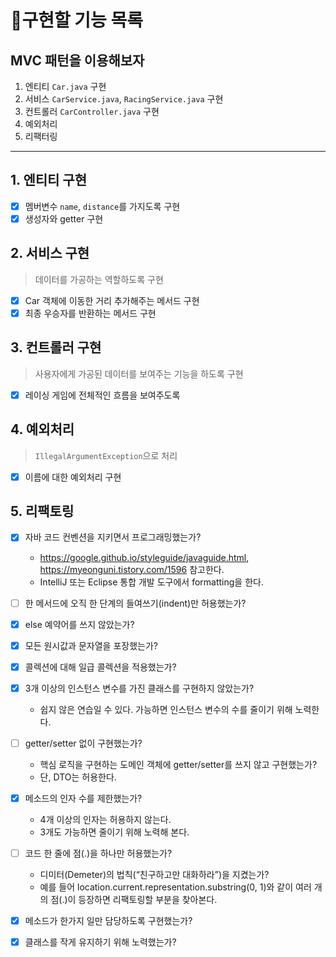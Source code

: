 # 🚀구현할 기능 목록

## MVC 패턴을 이용해보자

1. 엔티티 `Car.java` 구현
2. 서비스 `CarService.java`, `RacingService.java` 구현
3. 컨트롤러 `CarController.java` 구현
4. 예외처리
5. 리팩터링

---

## 1. 엔티티 구현

- [x] 멤버변수 ```name```, ```distance```를 가지도록 구현
- [x] 생성자와 getter 구현

## 2. 서비스 구현

> 데이터를 가공하는 역할하도록 구현

- [x] Car 객체에 이동한 거리 추가해주는 메서드 구현
- [x] 최종 우승자를 반환하는 메서드 구현

## 3. 컨트롤러 구현

> 사용자에게 가공된 데이터를 보여주는 기능을 하도록 구현

- [x] 레이싱 게임에 전체적인 흐름을 보여주도록

## 4. 예외처리

> `IllegalArgumentException`으로 처리

- [x] 이름에 대한 예외처리 구현

## 5. 리팩토링

- [x] 자바 코드 컨벤션을 지키면서 프로그래밍했는가?

    * https://google.github.io/styleguide/javaguide.html, https://myeonguni.tistory.com/1596 참고한다.
    * IntelliJ 또는 Eclipse 통합 개발 도구에서 formatting을 한다.

- [ ] 한 메서드에 오직 한 단계의 들여쓰기(indent)만 허용했는가?

- [x] else 예약어를 쓰지 않았는가?

- [x] 모든 원시값과 문자열을 포장했는가?

- [x] 콜렉션에 대해 일급 콜렉션을 적용했는가?

- [x] 3개 이상의 인스턴스 변수를 가진 클래스를 구현하지 않았는가?

    * 쉽지 않은 연습일 수 있다. 가능하면 인스턴스 변수의 수를 줄이기 위해 노력한다.

- [ ] getter/setter 없이 구현했는가?

    * 핵심 로직을 구현하는 도메인 객체에 getter/setter를 쓰지 않고 구현했는가?
    * 단, DTO는 허용한다.

- [x] 메소드의 인자 수를 제한했는가?

    * 4개 이상의 인자는 허용하지 않는다.
    * 3개도 가능하면 줄이기 위해 노력해 본다.

- [ ] 코드 한 줄에 점(.)을 하나만 허용했는가?

    * 디미터(Demeter)의 법칙(“친구하고만 대화하라”)을 지켰는가?
    * 예를 들어 location.current.representation.substring(0, 1)와 같이 여러 개의 점(.)이 등장하면 리팩토링할 부분을 찾아본다.

- [x] 메소드가 한가지 일만 담당하도록 구현했는가?

- [x] 클래스를 작게 유지하기 위해 노력했는가?
